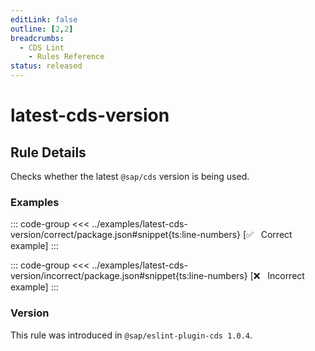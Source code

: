 ```yaml
---
editLink: false
outline: [2,2]
breadcrumbs:
  - CDS Lint
    - Rules Reference
status: released
---
```


<script setup>
  import PlaygroundBadge from '../../../.vitepress/theme/components/PlaygroundBadge.vue'
</script>

# latest-cds-version

## Rule Details

Checks whether the latest `@sap/cds` version is being used.

### Examples

::: code-group
<<< ../examples/latest-cds-version/correct/package.json#snippet{ts:line-numbers} [✅ &nbsp; Correct example]
:::

::: code-group
<<< ../examples/latest-cds-version/incorrect/package.json#snippet{ts:line-numbers} [❌ &nbsp; Incorrect example]
:::


### Version
This rule was introduced in `@sap/eslint-plugin-cds 1.0.4`.

<!--
### Resources
[Rule source](https://github.tools.sap/cap/eslint-plugin-cds/tree/main/lib/rules/latest-cds-version.js)
-->

